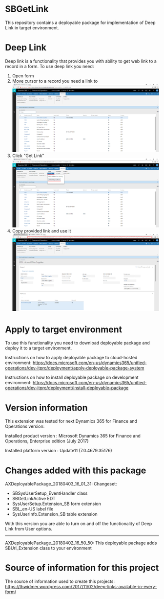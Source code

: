 # SBGetLink
This repository contains a deployable package for implementation of Deep Link in target environment.

# Deep Link
Deep link is a functionality that provides you with ability to get web link to a record in a form.
To use deep link you need:
1. Open form
2. Move cursor to a record you need a link to
![Choose Record](https://raw.githubusercontent.com/SmartBusinessLLC/SBGetLink/master/Screenshot_7.png)
3. Click "Get Link"
![Click Get Link](https://raw.githubusercontent.com/SmartBusinessLLC/SBGetLink/master/Screenshot_8.png)
4. Copy provided link and use it
![Use link](https://raw.githubusercontent.com/SmartBusinessLLC/SBGetLink/master/Screenshot_9.png)

# Apply to target environment

To use this functionality you need to download deployable package and deploy it to a target environment.

Instructions on how to apply deployable package to cloud-hosted environment: https://docs.microsoft.com/en-us/dynamics365/unified-operations/dev-itpro/deployment/apply-deployable-package-system

Instructions on how to install deployable package on development environment: https://docs.microsoft.com/en-us/dynamics365/unified-operations/dev-itpro/deployment/install-deployable-package

# Version information
This extension was tested for next Dynamics 365 for Finance and Operations version:

Installed product version : Microsoft Dynamics 365 for Finance and Operations, Enterprise edition (July 2017)

Installed platform version : Update11 (7.0.4679.35176)

# Changes added with this package

AXDeployablePackage_20180403_16_01_31: 
Changeset:
 - SBSysUserSetup_EventHandler class
 - SBGetLinkActive EDT
 - SysUserSetup.Extension_SB form extension
 - SBL_en-US label file
 - SysUserInfo.Extension_SB table extension
 
 With this version you are able to turn on and off the functionality of Deep Link from User options.
 
 ------------------------------------------------------------------------------------------------------------

AXDeployablePackage_20180402_16_50_50: This deployable package adds SBUrl_Extension class to your environment

# Source of information for this project

The source of information used to create this projects: https://thwidmer.wordpress.com/2017/11/02/deep-links-available-in-every-form/
